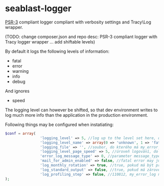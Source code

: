# seablast-logger
[PSR-3](http://www.php-fig.org/psr/psr-3/) compliant logger compliant with verbosity settings and Tracy\Log wrapper.

(TODO: change composer.json and repo desc: PSR-3 compliant logger with Tracy logger wrapper ... add shiftable levels)

By default it logs the following levels of information:
- fatal
- error
- warning
- info
- debug

And ignores
- speed

The logging level can however be shifted, so that dev environment writes to log much more info than the application in the production environment.

Following things may be configured when instatiating:
```php
$conf = array(
                'logging_level' => 5, //log up to the level set here, default=5 = debug//logovat az do urovne zde uvedene: 0=unknown/default_call 1=fatal 2=error 3=warning 4=info 5=debug/default_setting 6=speed  //aby se zalogovala alespoň missing db musí být logování nejníže defaultně na 1 //1 as default for writing the missing db at least to the standard ErrorLog
                'logging_level_name' => array(0 => 'unknown', 1 => 'fatal', 'error', 'warning', 'info', 'debug', 'speed'),
                'logging_file' => '', //soubor, do kterého má my_error_log() zapisovat
                'logging_level_page_speed' => 5, //úroveň logování, do které má být zapisována rychlost vygenerování stránky
                'error_log_message_type' => 0, //parameter message_type http://cz2.php.net/manual/en/function.error-log.php for my_error_log; default is 0, i.e. to send message to PHP's system logger; recommended is however 3, i.e. append to the file destination set either in field $this->conf['logging_file or in table system
                'mail_for_admin_enabled' => false, //fatal error may just be written in log //$backyardMailForAdminEnabled = "rejthar@gods.cz";//on production, it is however recommended to set an e-mail, where to announce fatal errors
                'log_monthly_rotation' => true, //true, pokud má být přípona .log.Y-m.log (výhodou je měsíční rotace); false, pokud má být jen .log (výhodou je sekvenční zápis chyb přes my_error_log a jiných PHP chyb)
                'log_standard_output' => false, //true, pokud má zároveň vypisovat na obrazovku; false, pokud má vypisovat jen do logu
                'log_profiling_step' => false, //110812, my_error_log neprofiluje rychlost //$PROFILING_STEP = 0.008;//110812, my_error_log profiluje čas mezi dvěma měřenými body vyšší než udaná hodnota sec
);
```
